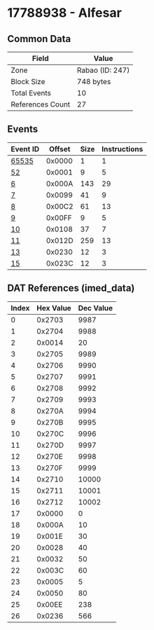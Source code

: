 # 17788938 - Alfesar

## Common Data

| Field            | Value           |
|------------------|-----------------|
| Zone             | Rabao (ID: 247) |
| Block Size       | 748 bytes       |
| Total Events     | 10              |
| References Count | 27              |

## Events

| Event ID            | Offset   |   Size |   Instructions |
|---------------------|----------|--------|----------------|
| [65535](./65535.md) | 0x0000   |      1 |              1 |
| [52](./52.md)       | 0x0001   |      9 |              5 |
| [6](./6.md)         | 0x000A   |    143 |             29 |
| [7](./7.md)         | 0x0099   |     41 |              9 |
| [8](./8.md)         | 0x00C2   |     61 |             13 |
| [9](./9.md)         | 0x00FF   |      9 |              5 |
| [10](./10.md)       | 0x0108   |     37 |              7 |
| [11](./11.md)       | 0x012D   |    259 |             13 |
| [13](./13.md)       | 0x0230   |     12 |              3 |
| [15](./15.md)       | 0x023C   |     12 |              3 |

## DAT References (imed_data)

|   Index | Hex Value   |   Dec Value |
|---------|-------------|-------------|
|       0 | 0x2703      |        9987 |
|       1 | 0x2704      |        9988 |
|       2 | 0x0014      |          20 |
|       3 | 0x2705      |        9989 |
|       4 | 0x2706      |        9990 |
|       5 | 0x2707      |        9991 |
|       6 | 0x2708      |        9992 |
|       7 | 0x2709      |        9993 |
|       8 | 0x270A      |        9994 |
|       9 | 0x270B      |        9995 |
|      10 | 0x270C      |        9996 |
|      11 | 0x270D      |        9997 |
|      12 | 0x270E      |        9998 |
|      13 | 0x270F      |        9999 |
|      14 | 0x2710      |       10000 |
|      15 | 0x2711      |       10001 |
|      16 | 0x2712      |       10002 |
|      17 | 0x0000      |           0 |
|      18 | 0x000A      |          10 |
|      19 | 0x001E      |          30 |
|      20 | 0x0028      |          40 |
|      21 | 0x0032      |          50 |
|      22 | 0x003C      |          60 |
|      23 | 0x0005      |           5 |
|      24 | 0x0050      |          80 |
|      25 | 0x00EE      |         238 |
|      26 | 0x0236      |         566 |
